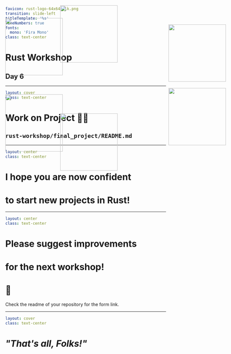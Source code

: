 ```yaml
favicon: rust-logo-64x64-blk.png
transition: slide-left
titleTemplate: '%s'
lineNumbers: true
fonts:
  mono: 'Fira Mono'
class: text-center
```

# Rust Workshop

## Day 6

---

```yaml
layout: cover
class: text-center
```

# Work on Project 🧑‍💻

## `rust-workshop/final_project/README.md`

---

```yaml
layout: center
class: text-center
```

# I hope you are now <Orange>confident</Orange>
# to start new projects in Rust!

---

```yaml
layout: center
class: text-center
```

# Please suggest improvements
# for the next workshop!
# 🦀

Check the readme of your repository for the form link.

---

```yaml
layout: cover
class: text-center
```

# _"That's all, Folks!"_

<div></div>

<img
  src="/cook.png"
  style="width: 180px; position: absolute; top: 100px"
/>
<img
  src="/surfer.png"
  style="width: 180px; position: absolute; top: 340px"
/>
<img
  src="/pirate.png"
  style="width: 180px; position: absolute; left: 400px; top: 60px"
/>
<img
  src="/student.png"
  style="width: 180px; position: absolute; left: 400px; top: 400px"
/>
<img
  src="/builder.png"
  style="width: 180px; position: absolute; left: 740px; top: 120px"
/>
<img
  src="/viking.png"
  style="width: 180px; position: absolute; left: 740px; top: 320px"
/>
